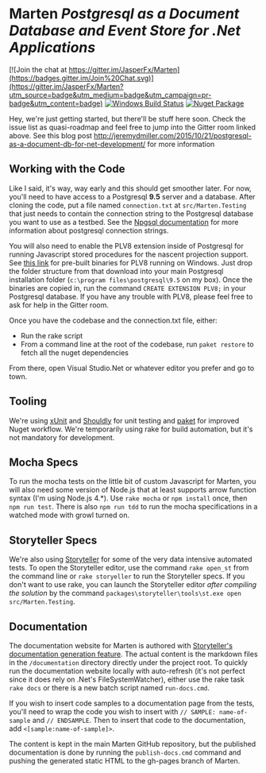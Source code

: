 # Marten _Postgresql as a Document Database and Event Store for .Net Applications_

[![Join the chat at https://gitter.im/JasperFx/Marten](https://badges.gitter.im/Join%20Chat.svg)](https://gitter.im/JasperFx/Marten?utm_source=badge&utm_medium=badge&utm_campaign=pr-badge&utm_content=badge)
[![Windows Build Status](https://img.shields.io/teamcity/http/build.fubu-project.org/s/marten_master.svg?label=TeamCity&style=flat)](http://build.fubu-project.org/project.html?projectId=Marten&tab=projectOverview&guest=1)
[![Nuget Package](https://img.shields.io/nuget/v/Marten.svg?style=flat)](https://www.nuget.org/packages/Marten/)

Hey, we're just getting started, but there'll be stuff here soon. Check the issue list as quasi-roadmap and feel free to jump into the Gitter room linked above.
See this blog post http://jeremydmiller.com/2015/10/21/postgresql-as-a-document-db-for-net-development/ for more information

## Working with the Code

Like I said, it's way, way early and this should get smoother later. For now, you'll need to have access to a Postgresql **9.5** server and a database. After cloning the code, put a file named `connection.txt` at `src/Marten.Testing` that just needs to contain the connection string to the Postgresql database you want to use as a testbed. See the [Npgsql documentation](http://www.npgsql.org/doc/connection-string-parameters.html) for more information about postgresql connection strings.

You will also need to enable the PLV8 extension inside of Postgresql for running Javascript stored procedures for the nascent projection support. See
[this link](http://www.postgresonline.com/journal/archives/360-PLV8-binaries-for-PostgreSQL-9.5-windows-both-32-bit-and-64-bit.html) for pre-built binaries for PLV8 running on Windows. Just drop the folder structure from that download into your main Postgresql installation folder (`c:\program files\postgresql\9.5` on my box). Once the binaries are copied in, run the command `CREATE EXTENSION PLV8;` in your Postgresql database. 
If you have any trouble with PLV8, please feel free to ask for help in the Gitter room.


Once you have the codebase and the connection.txt file, either:

* Run the rake script
* From a command line at the root of the codebase, run `paket restore` to fetch all the nuget dependencies

From there, open Visual Studio.Net or whatever editor you prefer and go to town.

## Tooling

We're using [xUnit](http://xunit.github.io/) and [Shouldly](https://github.com/shouldly/shouldly) for unit testing and [paket](https://fsprojects.github.io/Paket/) for improved Nuget workflow. We're temporarily using rake for build automation, but it's not mandatory for development.

## Mocha Specs

To run the mocha tests on the little bit of custom Javascript for Marten, you will also need some version of Node.js that at least supports arrow function
syntax (I'm using Node.js 4.*). Use `rake mocha` or `npm install` once, then `npm run test`. There is also `npm run tdd` to run the mocha specifications
in a watched mode with growl turned on. 

## Storyteller Specs

We're also using [Storyteller](http://storyteller.github.io) for some of the very data intensive automated tests. To open the Storyteller editor, use the command `rake open_st` from the command line or `rake storyeller` to run the Storyteller specs. If you don't want to use rake, you can launch the
Storyteller editor *after compiling the solution* by the command `packages\storyteller\tools\st.exe open src/Marten.Testing`.

## Documentation

The documentation website for Marten is authored with [Storyteller's documentation generation feature](http://storyteller.github.io/documentation/docs/). The actual content is the markdown files in the `/documentation` directory directly under the project root. To quickly run the documentation website locally with auto-refresh (it's not perfect since it does rely on .Net's FileSystemWatcher), either use the rake task `rake docs` or there is a new batch script named `run-docs.cmd`. 

If you wish to insert code samples to a documentation page from the tests,
you'll need to wrap the code you wish to insert with
`// SAMPLE: name-of-sample` and `// ENDSAMPLE`.
Then to insert that code to the documentation, add `<[sample:name-of-sample]>`.

The content is kept in the main Marten GitHub repository, but the published documentation is done by running the `publish-docs.cmd` command and pushing the generated static HTML to the gh-pages branch of Marten.  

